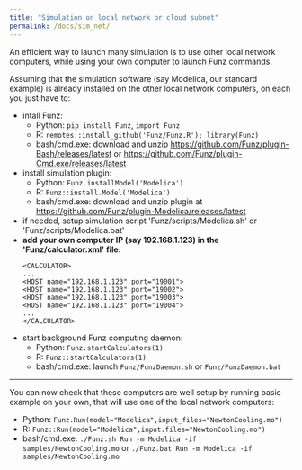 ```yaml
---
title: "Simulation on local network or cloud subnet"
permalink: /docs/sim_net/
---
```


An efficient way to launch many simulation is to use other local network computers, while using your own computer to launch Funz commands. 

Assuming that the simulation software (say Modelica, our standard example) is already installed on the other local network computers, on each you just have to:

  * intall Funz: 
    * Python: `pip install Funz`, `import Funz`
    * R: `remotes::install_github('Funz/Funz.R'); library(Funz)`
    * bash/cmd.exe: download and unzip https://github.com/Funz/plugin-Bash/releases/latest or https://github.com/Funz/plugin-Cmd.exe/releases/latest
  * install simulation plugin:
    * Python: `Funz.installModel('Modelica')`
    * R: `Funz::install.Model('Modelica')`
    * bash/cmd.exe: download and unzip plugin at https://github.com/Funz/plugin-Modelica/releases/latest
  * if needed, setup simulation script 'Funz/scripts/Modelica.sh' or 'Funz/scripts/Modelica.bat'
  * __add your own computer IP (say 192.168.1.123) in the 'Funz/calculator.xml' file:__
    ```
    <CALCULATOR>
    ...
    <HOST name="192.168.1.123" port="19001">
    <HOST name="192.168.1.123" port="19002">
    <HOST name="192.168.1.123" port="19003">
    <HOST name="192.168.1.123" port="19004">
    ...
    </CALCULATOR>
    ```
  * start background Funz computing daemon:
    * Python: `Funz.startCalculators(1)`
    * R: `Funz::startCalculators(1)`
    * bash/cmd.exe: launch `Funz/FunzDaemon.sh` or `Funz/FunzDaemon.bat`

  ---

  You can now check that these computers are well setup by running basic example on your own, that will use one of the local network computers:

  * Python: `Funz.Run(model="Modelica",input_files="NewtonCooling.mo")`
  * R: `Funz::Run(model="Modelica",input.files="NewtonCooling.mo")`
  * bash/cmd.exe: `./Funz.sh Run -m Modelica -if samples/NewtonCooling.mo` or `./Funz.bat Run -m Modelica -if samples/NewtonCooling.mo` 
